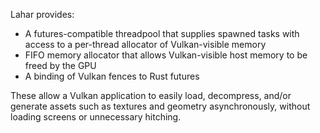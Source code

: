 Lahar provides:
- A futures-compatible threadpool that supplies spawned tasks with access to a per-thread allocator
  of Vulkan-visible memory
- FIFO memory allocator that allows Vulkan-visible host memory to be freed by the GPU
- A binding of Vulkan fences to Rust futures

These allow a Vulkan application to easily load, decompress, and/or generate assets such as textures
and geometry asynchronously, without loading screens or unnecessary hitching.
